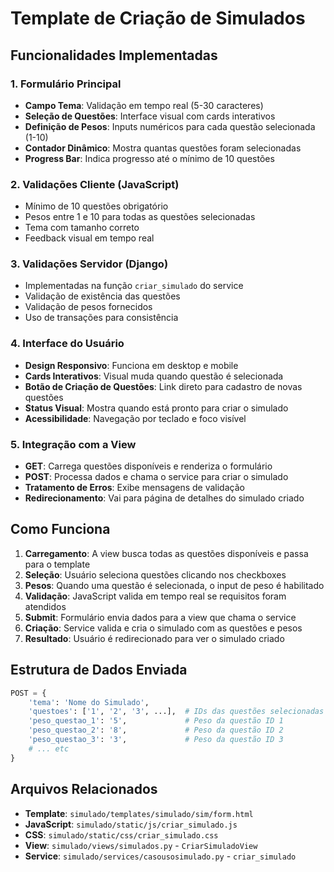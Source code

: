 # Template de Criação de Simulados

## Funcionalidades Implementadas

### 1. Formulário Principal
- **Campo Tema**: Validação em tempo real (5-30 caracteres)
- **Seleção de Questões**: Interface visual com cards interativos
- **Definição de Pesos**: Inputs numéricos para cada questão selecionada (1-10)
- **Contador Dinâmico**: Mostra quantas questões foram selecionadas
- **Progress Bar**: Indica progresso até o mínimo de 10 questões

### 2. Validações Cliente (JavaScript)
- Mínimo de 10 questões obrigatório
- Pesos entre 1 e 10 para todas as questões selecionadas
- Tema com tamanho correto
- Feedback visual em tempo real

### 3. Validações Servidor (Django)
- Implementadas na função `criar_simulado` do service
- Validação de existência das questões
- Validação de pesos fornecidos
- Uso de transações para consistência

### 4. Interface do Usuário
- **Design Responsivo**: Funciona em desktop e mobile
- **Cards Interativos**: Visual muda quando questão é selecionada
- **Botão de Criação de Questões**: Link direto para cadastro de novas questões
- **Status Visual**: Mostra quando está pronto para criar o simulado
- **Acessibilidade**: Navegação por teclado e foco visível

### 5. Integração com a View
- **GET**: Carrega questões disponíveis e renderiza o formulário
- **POST**: Processa dados e chama o service para criar o simulado
- **Tratamento de Erros**: Exibe mensagens de validação
- **Redirecionamento**: Vai para página de detalhes do simulado criado

## Como Funciona

1. **Carregamento**: A view busca todas as questões disponíveis e passa para o template
2. **Seleção**: Usuário seleciona questões clicando nos checkboxes
3. **Pesos**: Quando uma questão é selecionada, o input de peso é habilitado
4. **Validação**: JavaScript valida em tempo real se requisitos foram atendidos
5. **Submit**: Formulário envia dados para a view que chama o service
6. **Criação**: Service valida e cria o simulado com as questões e pesos
7. **Resultado**: Usuário é redirecionado para ver o simulado criado

## Estrutura de Dados Enviada

```python
POST = {
    'tema': 'Nome do Simulado',
    'questoes': ['1', '2', '3', ...],  # IDs das questões selecionadas
    'peso_questao_1': '5',             # Peso da questão ID 1
    'peso_questao_2': '8',             # Peso da questão ID 2
    'peso_questao_3': '3',             # Peso da questão ID 3
    # ... etc
}
```

## Arquivos Relacionados
- **Template**: `simulado/templates/simulado/sim/form.html`
- **JavaScript**: `simulado/static/js/criar_simulado.js`
- **CSS**: `simulado/static/css/criar_simulado.css`
- **View**: `simulado/views/simulados.py` - `CriarSimuladoView`
- **Service**: `simulado/services/casousosimulado.py` - `criar_simulado`
